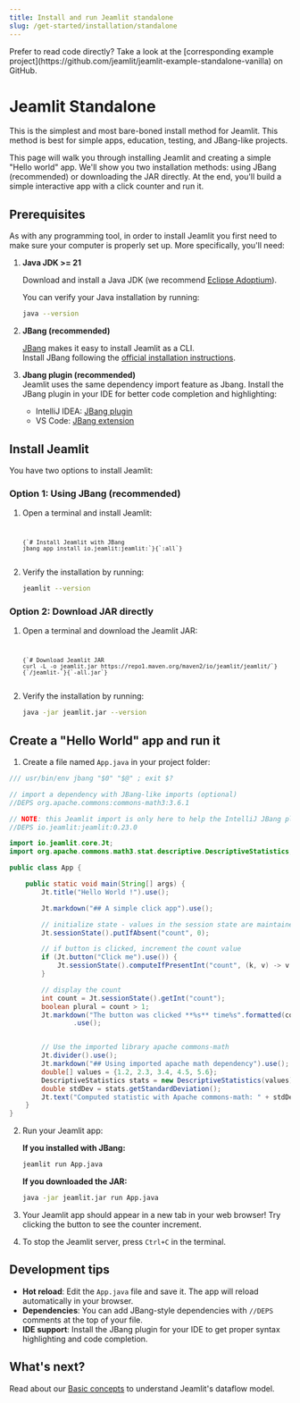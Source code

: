 ```yaml
---
title: Install and run Jeamlit standalone
slug: /get-started/installation/standalone
---
```


<Note>
Prefer to read code directly? Take a look at the [corresponding example project](https://github.com/jeamlit/jeamlit-example-standalone-vanilla) on GitHub.
</Note>


# Jeamlit Standalone

This is the simplest and most bare-boned install method for Jeamlit.
This method is best for simple apps, education, testing, and JBang-like projects.

This page will walk you through installing Jeamlit and creating a simple "Hello world" app. We'll show you two installation methods: using JBang (recommended) or downloading the JAR directly. At the end, you'll build a simple interactive app with a click counter and run it.

## Prerequisites

As with any programming tool, in order to install Jeamlit you first need to make sure your
computer is properly set up. More specifically, you'll need:

1. **Java JDK >= 21**

   Download and install a Java JDK (we recommend [Eclipse Adoptium](https://adoptium.net/)).

   You can verify your Java installation by running:
   ```bash
   java --version
   ```

2. **JBang (recommended)**

    [JBang](https://www.jbang.dev/) makes it easy to install Jeamlit as a CLI.  
    Install JBang following the [official installation instructions](https://www.jbang.dev/download/).  
    
3. **Jbang plugin (recommended)**  
    Jeamlit uses the same dependency import feature as Jbang. 
    Install the JBang plugin in your IDE for better code completion and highlighting: 
    - IntelliJ IDEA: [JBang plugin](https://plugins.jetbrains.com/plugin/18257-jbang)
    - VS Code: [JBang extension](https://marketplace.visualstudio.com/items?itemName=jbangdev.jbang-vscode)

## Install Jeamlit

You have two options to install Jeamlit:

### Option 1: Using JBang (recommended)

1. Open a terminal and install Jeamlit:

   <Code>
   <code className="language-bash">
   {`# Install Jeamlit with JBang
   jbang app install io.jeamlit:jeamlit:`}<JeamlitVersion />{`:all`}
   </code>
   </Code>

2. Verify the installation by running:

   ```bash
   jeamlit --version
   ```

### Option 2: Download JAR directly

1. Open a terminal and download the Jeamlit JAR:

   <Code>
   <code className="language-bash">
   {`# Download Jeamlit JAR
   curl -L -o jeamlit.jar https://repo1.maven.org/maven2/io/jeamlit/jeamlit/`}<JeamlitVersion />{`/jeamlit-`}<JeamlitVersion />{`-all.jar`}
   </code>
   </Code>

2. Verify the installation by running:

   ```bash
   java -jar jeamlit.jar --version
   ```

## Create a "Hello World" app and run it

1. Create a file named `App.java` in your project folder:

```java
/// usr/bin/env jbang "$0" "$@" ; exit $?

// import a dependency with JBang-like imports (optional)
//DEPS org.apache.commons:commons-math3:3.6.1

// NOTE: this Jeamlit import is only here to help the IntelliJ JBang plugin - it is not strictly necessary
//DEPS io.jeamlit:jeamlit:0.23.0

import io.jeamlit.core.Jt;
import org.apache.commons.math3.stat.descriptive.DescriptiveStatistics;

public class App {

    public static void main(String[] args) {
        Jt.title("Hello World !").use();

        Jt.markdown("## A simple click app").use();

        // initialize state - values in the session state are maintained at each update
        Jt.sessionState().putIfAbsent("count", 0);

        // if button is clicked, increment the count value
        if (Jt.button("Click me").use()) {
            Jt.sessionState().computeIfPresentInt("count", (k, v) -> v + 1);
        }

        // display the count
        int count = Jt.sessionState().getInt("count");
        boolean plural = count > 1;
        Jt.markdown("The button was clicked **%s** time%s".formatted(count, plural ? "s" : ""))
                .use();


        // Use the imported library apache commons-math
        Jt.divider().use();
        Jt.markdown("## Using imported apache math dependency").use();
        double[] values = {1.2, 2.3, 3.4, 4.5, 5.6};
        DescriptiveStatistics stats = new DescriptiveStatistics(values);
        double stdDev = stats.getStandardDeviation();
        Jt.text("Computed statistic with Apache commons-math: " + stdDev).use();
    }
}
```

2. Run your Jeamlit app:

   **If you installed with JBang:**
   ```bash
   jeamlit run App.java
   ```

   **If you downloaded the JAR:**
   ```bash
   java -jar jeamlit.jar run App.java
   ```

5. Your Jeamlit app should appear in a new tab in your web browser! Try clicking the button to see the counter increment.

6. To stop the Jeamlit server, press `Ctrl+C` in the terminal.

## Development tips

- **Hot reload**: Edit the `App.java` file and save it. The app will reload automatically in your browser.
- **Dependencies**: You can add JBang-style dependencies with `//DEPS` comments at the top of your file.
- **IDE support**: Install the JBang plugin for your IDE to get proper syntax highlighting and code completion.

## What's next?

Read about our [Basic concepts](/get-started/fundamentals/main-concepts) to understand Jeamlit's dataflow model.
